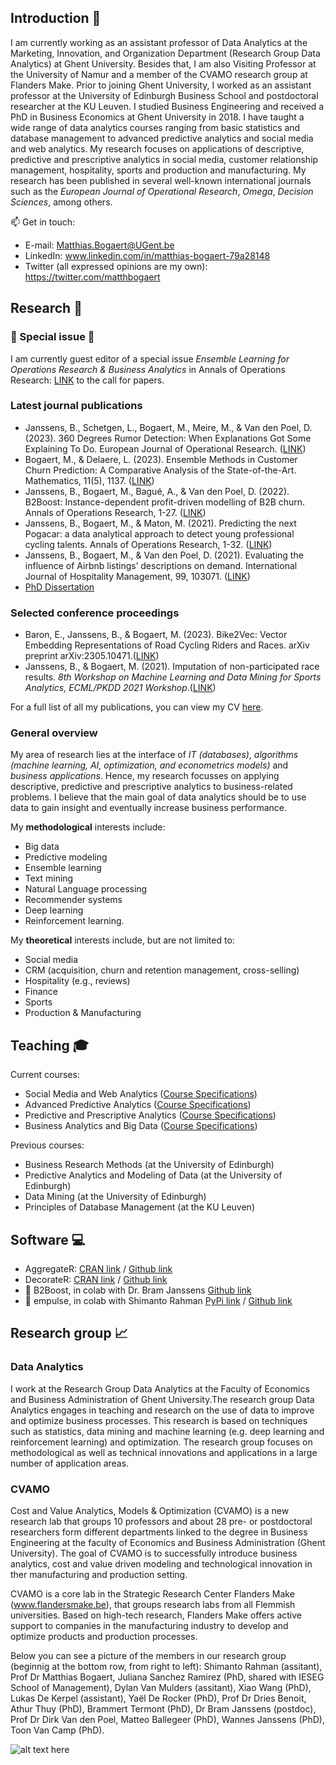 ## Introduction 👋

<!--
**MatthBogaert/MatthBogaert** is a ✨ _special_ ✨ repository because its `README.md` (this file) appears on your GitHub profile.

Here are some ideas to get you started:

- 🔭 I’m currently working on ...
- 🌱 I’m currently learning ...
- 👯 I’m looking to collaborate on ...
- 🤔 I’m looking for help with ...
- 💬 Ask me about ...
- 📫 How to reach me: ...
- 😄 Pronouns: ...
- ⚡ Fun fact: ...
-->


I am currently working as an assistant professor of Data Analytics at the Marketing, Innovation, and Organization Department (Research Group Data Analytics) at Ghent University. Besides that, I am also Visiting Professor at the University of Namur and a member of the CVAMO research group at Flanders Make. Prior to joining Ghent University, I worked as an assistant professor at the University of Edinburgh Business School and postdoctoral researcher at the KU Leuven. I studied Business Engineering and received a PhD in Business Economics at Ghent University in 2018. I have taught a wide range of data analytics courses ranging from basic statistics and database management to advanced predictive analytics and social media and web analytics. My research focuses on applications of descriptive, predictive and prescriptive analytics in social media, customer relationship management, hospitality, sports and production and manufacturing. My research has been published in several well-known international journals such as the *European Journal of Operational Research*, *Omega*, *Decision Sciences*, among others.

📫 Get in touch:
* E-mail: <Matthias.Bogaert@UGent.be>
* LinkedIn: www.linkedin.com/in/matthias-bogaert-79a28148
* Twitter (all expressed opinions are my own): https://twitter.com/matthbogaert 

## Research 📄

### 📣 Special issue 📣

I am currently guest editor of a special issue *Ensemble Learning for Operations Research & Business Analytics* in Annals of Operations Research: [LINK](https://resource-cms.springernature.com/springer-cms/rest/v1/content/23713752/data/v2) to the call for papers. 

### Latest journal publications

* Janssens, B., Schetgen, L., Bogaert, M., Meire, M., & Van den Poel, D. (2023). 360 Degrees Rumor Detection: When Explanations Got Some Explaining To Do. European Journal of Operational Research. ([LINK](https://github.com/MatthBogaert/MatthBogaert/blob/main/Files/WorkingPaper_Rumors.pdf))
* Bogaert, M., & Delaere, L. (2023). Ensemble Methods in Customer Churn Prediction: A Comparative Analysis of the State-of-the-Art. Mathematics, 11(5), 1137. ([LINK](https://www.mdpi.com/2227-7390/11/5/1137))
* Janssens, B., Bogaert, M., Bagué, A., & Van den Poel, D. (2022). B2Boost: Instance-dependent profit-driven modelling of B2B churn. Annals of Operations Research, 1-27. ([LINK](https://github.com/MatthBogaert/MatthBogaert/blob/main/Files/Manuscript_R2.pdf))
* Janssens, B., Bogaert, M., & Maton, M. (2021). Predicting the next Pogacar: a data analytical approach to detect young professional cycling talents. Annals of Operations Research, 1-32. ([LINK](https://github.com/MatthBogaert/MatthBogaert/blob/main/Files/WorkingPaper_Cycling.pdf))
* Janssens, B., Bogaert, M., & Van den Poel, D. (2021). Evaluating the influence of Airbnb listings’ descriptions on demand. International Journal of Hospitality Management, 99, 103071. ([LINK](https://github.com/MatthBogaert/MatthBogaert/blob/main/Files/WorkingPaper_IJHM.pdf)) 
* [PhD Dissertation](https://github.com/MatthBogaert/MatthBogaert/blob/main/Files/phd_mb.pdf)

### Selected conference proceedings
* Baron, E., Janssens, B., & Bogaert, M. (2023). Bike2Vec: Vector Embedding Representations of Road Cycling Riders and Races. arXiv preprint arXiv:2305.10471.([LINK](https://arxiv.org/pdf/2305.10471.pdf))
* Janssens, B., & Bogaert, M. (2021). Imputation of non-participated race results. *8th Workshop on Machine Learning and Data Mining for Sports Analytics, ECML/PKDD 2021 Workshop*.([LINK](https://dtai.cs.kuleuven.be/events/MLSA21/papers/MLSA21_paper_janssens.pdf))

For a full list of all my publications, you can view my CV [here](https://github.com/MatthBogaert/MatthBogaert/blob/main/Files/CurriculumVitae_MatthiasBogaert.pdf).

### General overview

My area of research lies at the interface of *IT (databases)*, *algorithms (machine learning, AI, optimization, and econometrics models)* and *business applications*. Hence, my research focusses on applying descriptive, predictive and prescriptive analytics to business-related problems. I believe that the main goal of data analytics should be to use data to gain insight and eventually increase business performance. 

My **methodological** interests include:
* Big data
* Predictive modeling
* Ensemble learning 
* Text mining
* Natural Language processing
* Recommender systems
* Deep learning
* Reinforcement learning.

My **theoretical** interests include, but are not limited to: 
* Social media
* CRM (acquisition, churn and retention management, cross-selling)
* Hospitality (e.g., reviews)
* Finance
* Sports
* Production & Manufacturing

## Teaching 🎓

Current courses:
* Social Media and Web Analytics ([Course Specifications](https://studiegids.ugent.be/2020/EN/studiefiches/F000879.pdf))
* Advanced Predictive Analytics ([Course Specifications](https://studiegids.ugent.be/2020/EN/studiefiches/F000882.pdf))
* Predictive and Prescriptive Analytics ([Course Specifications](https://studiegids.ugent.be/2020/EN/studiefiches/F000801.pdf))
* Business Analytics and Big Data ([Course Specifications](https://directory.unamur.be/teaching/courses/EINGM103))

Previous courses:
* Business Research Methods (at the University of Edinburgh)
* Predictive Analytics and Modeling of Data (at the University of Edinburgh)
* Data Mining (at the University of Edinburgh)
* Principles of Database Management (at the KU Leuven)

## Software 💻

* AggregateR: [CRAN link](https://cran.r-project.org/web/packages/AggregateR/index.html) / [Github link](https://github.com/MatthBogaert/AggregateR)
* DecorateR: [CRAN link](https://cran.r-project.org/web/packages/DecorateR/index.html) / [Github link](https://github.com/MatthBogaert/DecorateR)
* 🐍 B2Boost, in colab with Dr. Bram Janssens [Github link](https://github.com/bram-janssens/B2Boost)
* :snake: empulse, in colab with Shimanto Rahman [PyPi link](https://pypi.org/project/empulse/) / [Github link](https://github.com/ShimantoRahman/empulse)

## Research group 📈

### Data Analytics 

I work at the Research Group Data Analytics at the Faculty of Economics and Business Administration of Ghent University.The research group Data Analytics engages in teaching and 
research on the use of data to improve and optimize business processes. This research is based on techniques such as statistics, data mining and machine learning (e.g. deep 
learning and reinforcement learning) and optimization. The research group focuses on methodological as well as technical innovations and applications in a large number of application areas. 

### CVAMO

Cost and Value Analytics, Models & Optimization (CVAMO) is a new research lab that groups 10 professors and about 28 pre- or postdoctoral researchers form different departments linked to the degree in Business Engineering at the faculty of Economics and Business Administration (Ghent University). The goal of CVAMO is to successfully introduce business analytics, cost and value driven modeling and technological innovation in ther manufacturing and production setting.

CVAMO is a core lab in the Strategic Research Center Flanders Make (www.flandersmake.be), that groups research labs from all Flemmish universities. Based on high-tech research, Flanders Make offers active support to companies in the manufacturing industry to develop and optimize products and production processes.

Below you can see a picture of the members in our research group (beginnig at the bottom row, from right to left): Shimanto Rahman (assitant), Prof Dr Matthias Bogaert, Juliana Sanchez Ramirez (PhD, shared with IESEG School of Management), Dylan Van Mulders (assitant), Xiao Wang (PhD), Lukas De Kerpel (assistant), Yaël De Rocker (PhD), Prof Dr Dries Benoit, Athur Thuy (PhD), Brammert Termont (PhD), Dr Bram Janssens (postdoc), Prof Dr Dirk Van den Poel, Matteo Ballegeer (PhD), Wannes Janssens (PhD), Toon Van Camp (PhD). 

![alt text here](https://github.com/MatthBogaert/MatthBogaert/blob/main/Files/DSC04747.jpg)
